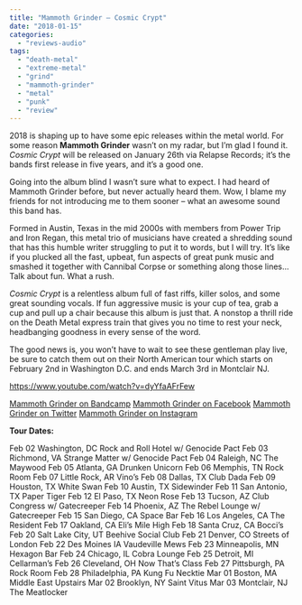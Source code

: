 ```yaml
---
title: "Mammoth Grinder – Cosmic Crypt"
date: "2018-01-15"
categories: 
  - "reviews-audio"
tags: 
  - "death-metal"
  - "extreme-metal"
  - "grind"
  - "mammoth-grinder"
  - "metal"
  - "punk"
  - "review"
---
```


2018 is shaping up to have some epic releases within the metal world. For some reason **Mammoth Grinder** wasn’t on my radar, but I’m glad I found it. _Cosmic Crypt_ will be released on January 26th via Relapse Records; it’s the bands first release in five years, and it’s a good one.

Going into the album blind I wasn’t sure what to expect. I had heard of Mammoth Grinder before, but never actually heard them. Wow, I blame my friends for not introducing me to them sooner – what an awesome sound this band has.

Formed in Austin, Texas in the mid 2000s with members from Power Trip and Iron Regan, this metal trio of musicians have created a shredding sound that has this humble writer struggling to put it to words, but I will try. It’s like if you plucked all the fast, upbeat, fun aspects of great punk music and smashed it together with Cannibal Corpse or something along those lines... Talk about fun. What a rush.

_Cosmic Crypt_ is a relentless album full of fast riffs, killer solos, and some great sounding vocals. If fun aggressive music is your cup of tea, grab a cup and pull up a chair because this album is just that. A nonstop a thrill ride on the Death Metal express train that gives you no time to rest your neck, headbanging goodness in every sense of the word.

The good news is, you won’t have to wait to see these gentleman play live, be sure to catch them out on their North American tour which starts on February 2nd in Washington D.C. and ends March 3rd in Montclair NJ.

https://www.youtube.com/watch?v=dyYfaAFrFew

[Mammoth Grinder on Bandcamp](https://mammothgrinder.bandcamp.com/) [Mammoth Grinder on Facebook](https://www.facebook.com/MammothGrinder) [Mammoth Grinder on Twitter](https://twitter.com/MammothGrinder) [Mammoth Grinder on Instagram](https://www.instagram.com/mammothgrinder/)

**Tour Dates:**

Feb 02 Washington, DC Rock and Roll Hotel w/ Genocide Pact Feb 03 Richmond, VA Strange Matter w/ Genocide Pact Feb 04 Raleigh, NC The Maywood Feb 05 Atlanta, GA Drunken Unicorn Feb 06 Memphis, TN Rock Room Feb 07 Little Rock, AR Vino’s Feb 08 Dallas, TX Club Dada Feb 09 Houston, TX White Swan Feb 10 Austin, TX Sidewinder Feb 11 San Antonio, TX Paper Tiger Feb 12 El Paso, TX Neon Rose Feb 13 Tucson, AZ Club Congress w/ Gatecreeper Feb 14 Phoenix, AZ The Rebel Lounge w/ Gatecreeper Feb 15 San Diego, CA Space Bar Feb 16 Los Angeles, CA The Resident Feb 17 Oakland, CA Eli’s Mile High Feb 18 Santa Cruz, CA Bocci’s Feb 20 Salt Lake City, UT Beehive Social Club Feb 21 Denver, CO Streets of London Feb 22 Des Moines IA Vaudeville Mews Feb 23 Minneapolis, MN Hexagon Bar Feb 24 Chicago, IL Cobra Lounge Feb 25 Detroit, MI Cellarman’s Feb 26 Cleveland, OH Now That’s Class Feb 27 Pittsburgh, PA Rock Room Feb 28 Philadelphia, PA Kung Fu Necktie Mar 01 Boston, MA Middle East Upstairs Mar 02 Brooklyn, NY Saint Vitus Mar 03 Montclair, NJ The Meatlocker

